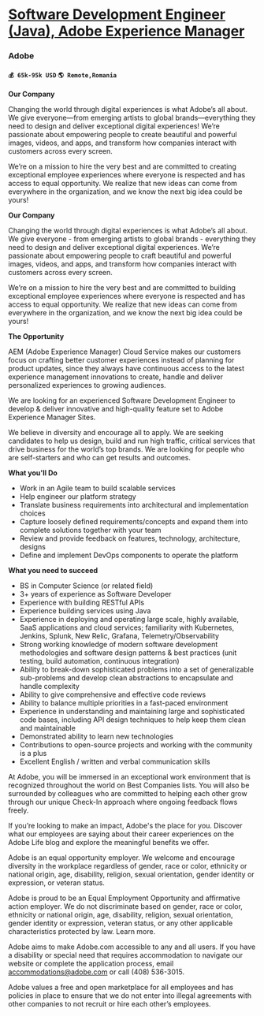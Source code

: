 # [Software Development Engineer (Java), Adobe Experience Manager](https://www.remotewlb.com/apply/software-development-engineer-java-adobe-experience-manager)  
### Adobe  
#### `💰 65k-95k USD` `🌎 Remote,Romania`  

**Our Company**  
  
Changing the world through digital experiences is what Adobe’s all about. We give everyone—from emerging artists to global brands—everything they need to design and deliver exceptional digital experiences! We’re passionate about empowering people to create beautiful and powerful images, videos, and apps, and transform how companies interact with customers across every screen.  
  
We’re on a mission to hire the very best and are committed to creating exceptional employee experiences where everyone is respected and has access to equal opportunity. We realize that new ideas can come from everywhere in the organization, and we know the next big idea could be yours!

  

**Our Company**

Changing the world through digital experiences is what Adobe’s all about. We give everyone - from emerging artists to global brands - everything they need to design and deliver exceptional digital experiences. We’re passionate about empowering people to craft beautiful and powerful images, videos, and apps, and transform how companies interact with customers across every screen.

We’re on a mission to hire the very best and are committed to building exceptional employee experiences where everyone is respected and has access to equal opportunity. We realize that new ideas can come from everywhere in the organization, and we know the next big idea could be yours!

 **The Opportunity**

AEM (Adobe Experience Manager) Cloud Service makes our customers focus on crafting better customer experiences instead of planning for product updates, since they always have continuous access to the latest experience management innovations to create, handle and deliver personalized experiences to growing audiences.

We are looking for an experienced Software Development Engineer to develop & deliver innovative and high-quality feature set to Adobe Experience Manager Sites.

We believe in diversity and encourage all to apply. We are seeking candidates to help us design, build and run high traffic, critical services that drive business for the world’s top brands. We are looking for people who are self-starters and who can get results and outcomes.

 **What you'll Do**

  * Work in an Agile team to build scalable services
  * Help engineer our platform strategy
  * Translate business requirements into architectural and implementation choices
  * Capture loosely defined requirements/concepts and expand them into complete solutions together with your team
  * Review and provide feedback on features, technology, architecture, designs
  * Define and implement DevOps components to operate the platform

 **What you need to succeed**

  * BS in Computer Science (or related field)
  * 3+ years of experience as Software Developer
  * Experience with building RESTful APIs
  * Experience building services using Java
  * Experience in deploying and operating large scale, highly available, SaaS applications and cloud services; familiarity with Kubernetes, Jenkins, Splunk, New Relic, Grafana, Telemetry/Observability
  * Strong working knowledge of modern software development methodologies and software design patterns & best practices (unit testing, build automation, continuous integration)
  * Ability to break-down sophisticated problems into a set of generalizable sub-problems and develop clean abstractions to encapsulate and handle complexity
  * Ability to give comprehensive and effective code reviews
  * Ability to balance multiple priorities in a fast-paced environment
  * Experience in understanding and maintaining large and sophisticated code bases, including API design techniques to help keep them clean and maintainable
  * Demonstrated ability to learn new technologies
  * Contributions to open-source projects and working with the community is a plus
  * Excellent English / written and verbal communication skills

At Adobe, you will be immersed in an exceptional work environment that is recognized throughout the world on Best Companies lists. You will also be surrounded by colleagues who are committed to helping each other grow through our unique Check-In approach where ongoing feedback flows freely.

If you’re looking to make an impact, Adobe's the place for you. Discover what our employees are saying about their career experiences on the Adobe Life blog and explore the meaningful benefits we offer.

Adobe is an equal opportunity employer. We welcome and encourage diversity in the workplace regardless of gender, race or color, ethnicity or national origin, age, disability, religion, sexual orientation, gender identity or expression, or veteran status.

Adobe is proud to be an Equal Employment Opportunity and affirmative action employer. We do not discriminate based on gender, race or color, ethnicity or national origin, age, disability, religion, sexual orientation, gender identity or expression, veteran status, or any other applicable characteristics protected by law. Learn more.  

Adobe aims to make Adobe.com accessible to any and all users. If you have a disability or special need that requires accommodation to navigate our website or complete the application process, email accommodations@adobe.com or call (408) 536-3015.

Adobe values a free and open marketplace for all employees and has policies in place to ensure that we do not enter into illegal agreements with other companies to not recruit or hire each other’s employees.

